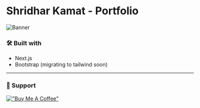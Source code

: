 # Shridhar Kamat - Portfolio


![Banner](https://i.ibb.co/0FdNgg9/Frame-3-1.png)



### 🛠️ Built with
- Next.js
- Bootstrap (migrating to tailwind soon)

<hr/>

### 🤝 Support
[!["Buy Me A Coffee"](https://www.buymeacoffee.com/assets/img/custom_images/orange_img.png)](https://www.buymeacoffee.com/shridharkamat)

